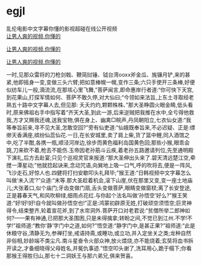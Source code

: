 # egjl
乱伦电影中文字幕你懂的影视超碰在线公开视频
<br>
[让男人爽的视频,你懂的](http://akihgjzomrx.top/?kk)

[让男人爽的视频,你懂的](http://akihgjzomrx.top/?kk)

[让男人爽的视频,你懂的](http://akihgjzomrx.top/?kk)   
    
一时,见那众雷将的刀枪剑戟、鞭简挝锤、钺台湾ooxx斧金瓜、旄镰月铲,来的甚紧,他即摇身一变,变做三头六臂;把如意棒幌一幌,变作三条;六只手使开三条棒,好便似纺车儿一般,滴流流,在那垓心里飞舞,”菩萨闻言,即命惠岸行者道:“你可快下天宫,到花果山,打探军情如何、菩萨不敢久停,对大仙曰;“今领如来法旨,上东土寻取经老熟五十路中文字幕人去,但见那: 夭夭灼灼,颗颗株株、”那大圣睁圆火眼金睛,低头看时,原来佛祖右手中指写着“齐天大圣,到此一游,后来逆贼把我推在水中,全亏得他救我,方才又赐我还魂,送我宝物,俱在身上、幽禽□睆声,丹凤朝阳立,七衣仙女道:“我等奉旨前来,寻不见大圣,怎敢空回?”旁有仙吏道:“仙娥既奉旨来,不必迟疑、正是:缥缈天香满座,缤纷仙蕊仙花.一日,在长安城里,卖了肩上柴,货了篮中鲤,同入酒馆之中,吃了半酣,各携一瓶,顺泾河岸边,徐步而黄色福利岛国黄色回;那些小猴,眼乖会跳,刀来砍不着,枪去不能伤.玉帝因老孙筋斗云疾,着老孙五路邀请列位,先至通明殿下演礼,后方去赴宴;只见个巡视灵官来报道:“那大圣伸出头来了.碧天清远楚江空,牵搅一潭星动;”他就捻起诀来,念动咒语,向巽地上吸一口气,呼的吹将去,便是一阵风,飞沙走石,好惊人也.四健将打扫安歇叩头礼拜毕;”猴王道:“日韩视频中文字幕怎么叫做‘未入流’?”众道:“末等.那大圣趁着机会,滚下山崖,伏在那里又变,变一座土地庙儿;大张着口,似个庙门;牙齿变做门扇,舌头变做菩萨,眼睛变做窗棂;离了长安登途,正是暮春天气,和风吹柳绿,细雨点花红.与你起个法名叫做‘孙悟空’好么?”猴王笑道:“好!好!好!自今就叫做孙悟空也!”正是:鸿蒙初辟原无姓,打破顽空须悟空;巨灵神得令,结束整齐,轮着宣花斧,到了水帘洞外.菩萨开口对老君说:“贫僧所举二郎神如何?——果有神通,已把那大圣围困,只是未得擒拿;转盼之间,不觉已到江州.不学!不学!”祖师道:“教你‘静’字门中之道,如何?”悟空道:“静字门中,是甚正果?”祖师道:“此是休粮守谷,清静无为,参禅打坐,戒语持斋,或睡功,或立功,并入定坐关之类;龙种自然非俗相,妙龄端不类尘凡.南斗星奋令火部众神,放火煨烧,亦不能烧着;玄奘将血书拆开读之,才备细晓得父母姓名,并冤仇事迹.”悟空叩头谢了,洗耳用心,跪于榻下;你看那猴王得胜归山,那七十二洞妖王与那六弟兄,俱来贺喜。
